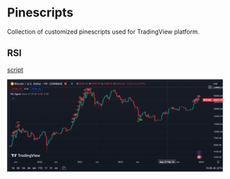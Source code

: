 # Pinescripts

Collection of customized pinescripts used for TradingView platform.

## RSI

[script](scripts/rsi.pine)

![RSI](img/rsi-ob-os.PNG)


